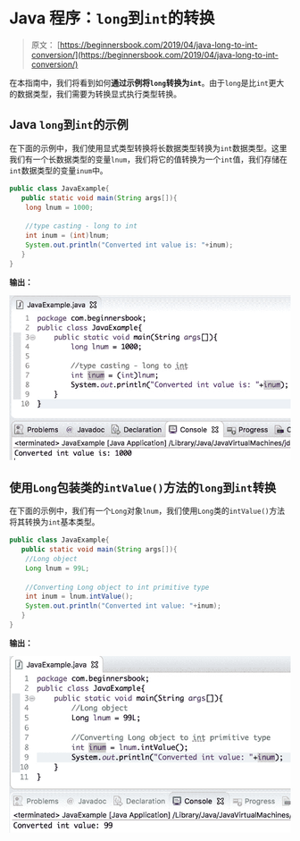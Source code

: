 # Java 程序：`long`到`int`的转换

> 原文： [https://beginnersbook.com/2019/04/java-long-to-int-conversion/](https://beginnersbook.com/2019/04/java-long-to-int-conversion/)

在本指南中，我们将看到如何**通过示例将`long`转换为`int`**。由于`long`是比`int`更大的数据类型，我们需要为转换显式执行类型转换。

## Java `long`到`int`的示例

在下面的示例中，我们使用显式类型转换将长数据类型转换为`int`数据类型。这里我们有一个长数据类型的变量`lnum`，我们将它的值转换为一个`int`值，我们存储在`int`数据类型的变量`inum`中。

```java
public class JavaExample{  
   public static void main(String args[]){  
	long lnum = 1000;  

	//type casting - long to int
	int inum = (int)lnum;  
	System.out.println("Converted int value is: "+inum);  
   }
}
```

**输出：**

![Java long to int example](img/4bad048a9bee93bc4788334c8cfa633a.jpg)

## 使用`Long`包装类的`intValue()`方法的`long`到`int`转换

在下面的示例中，我们有一个`Long`对象`lnum`，我们使用`Long`类的`intValue()`方法将其转换为`int`基本类型。

```java
public class JavaExample{  
   public static void main(String args[]){  
	//Long object
	Long lnum = 99L;

	//Converting Long object to int primitive type
	int inum = lnum.intValue();  
	System.out.println("Converted int value: "+inum);  
   }
}
```

**输出：**

![Java long object to int primitive type](img/e639f6c1fb29816ea98fadfb00f6e22c.jpg)
